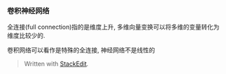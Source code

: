 ### 卷积神经网络
全连接(full connection)指的是维度上升, 
多维向量变换可以将多维的变量转化为维度比较少的. 

卷积网络可以看作是特殊的全连接, 
神经网络不是线性的

> Written with [StackEdit](https://stackedit.io/).
<!--stackedit_data:
eyJoaXN0b3J5IjpbMjA5NzQyMzQ5NywtNzk1NzI4NjU0XX0=
-->